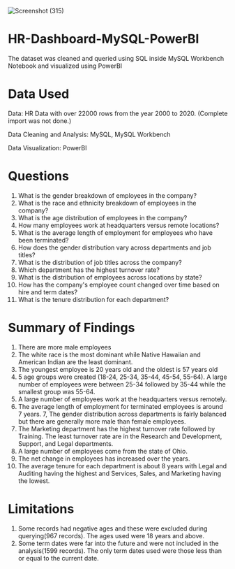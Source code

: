 ![Screenshot (315)](https://github.com/m-ark-85/HR-Dashboard-MySQL-PowerBI/assets/98227918/9d692368-162b-4551-a014-89d1f1d80bbf)


# HR-Dashboard-MySQL-PowerBI
The dataset was cleaned and queried using SQL inside MySQL Workbench Notebook and visualized using PowerBI
# Data Used
Data: HR Data with over 22000 rows from the year 2000 to 2020.
(Complete import was not done.)

Data Cleaning and Analysis: MySQL, MySQL Workbench

Data Visualization: PowerBI
# Questions
1. What is the gender breakdown of employees in the company?
2. What is the race and ethnicity breakdown of employees in the company?
3. What is the age distribution of employees in the company?
4. How many employees work at headquarters versus remote locations?
5. What is the average length of employment for employees who have been terminated?
6. How does the gender distribution vary across departments and job titles?
7. What is the distribution of job titles across the company?
8. Which department has the highest turnover rate?
9. What is the distribution of employees across locations by state?
10. How has the company's employee count changed over time based on hire and term dates?
11. What is the tenure distribution for each department?

# Summary of Findings
1. There are more male employees
2. The white race is the most dominant while Native Hawaiian and American Indian are the least dominant.
3. The youngest employee is 20 years old and the oldest is 57 years old
4. 5 age groups were created (18-24, 25-34, 35-44, 45-54, 55-64). A large number of employees were between 25-34 followed by 35-44 while the smallest group was 55-64.
5. A large number of employees work at the headquarters versus remotely.
6. The average length of employment for terminated employees is around 7 years.
7, The gender distribution across departments is fairly balanced but there are generally more male than female employees.
8. The Marketing department has the highest turnover rate followed by Training. The least turnover rate are in the Research and Development, Support, and Legal departments.
9. A large number of employees come from the state of Ohio.
10. The net change in employees has increased over the years.
11. The average tenure for each department is about 8 years with Legal and Auditing having the highest and Services, Sales, and Marketing having the lowest.

# Limitations
1. Some records had negative ages and these were excluded during querying(967 records). The ages used were 18 years and above.
2. Some term dates were far into the future and were not included in the analysis(1599 records). The only term dates used were those less than or equal to the current date.

